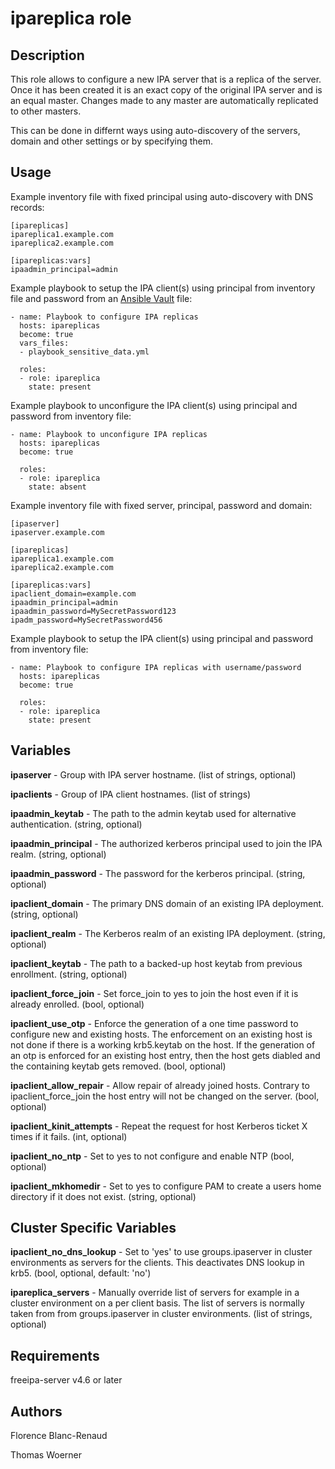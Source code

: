 ipareplica role
==============

Description
-----------

This role allows to configure a new IPA server that is a replica of the server. Once it has been created it is an exact copy of the original IPA server and is an equal  master.
Changes made to any master are automatically replicated to other masters.

This can be done in differnt ways using auto-discovery of the servers, domain and other settings or by specifying them.

Usage
-----

Example inventory file with fixed principal using auto-discovery with DNS records:

    [ipareplicas]
    ipareplica1.example.com
    ipareplica2.example.com
    
    [ipareplicas:vars]
    ipaadmin_principal=admin

Example playbook to setup the IPA client(s) using principal from inventory file and password from an [Ansible Vault](http://docs.ansible.com/ansible/latest/playbooks_vault.html) file:

    - name: Playbook to configure IPA replicas
      hosts: ipareplicas
      become: true
      vars_files:
      - playbook_sensitive_data.yml
    
      roles:
      - role: ipareplica
        state: present

Example playbook to unconfigure the IPA client(s) using principal and password from inventory file:

    - name: Playbook to unconfigure IPA replicas
      hosts: ipareplicas
      become: true
    
      roles:
      - role: ipareplica
        state: absent

Example inventory file with fixed server, principal, password and domain:

    [ipaserver]
    ipaserver.example.com
    
    [ipareplicas]
    ipareplica1.example.com
    ipareplica2.example.com
    
    [ipareplicas:vars]
    ipaclient_domain=example.com
    ipaadmin_principal=admin
    ipaadmin_password=MySecretPassword123
    ipadm_password=MySecretPassword456

Example playbook to setup the IPA client(s) using principal and password from inventory file:

    - name: Playbook to configure IPA replicas with username/password
      hosts: ipareplicas
      become: true
    
      roles:
      - role: ipareplica
        state: present

Variables
---------

**ipaserver** - Group with IPA server hostname.
 (list of strings, optional)

**ipaclients** - Group of IPA client hostnames.
 (list of strings)

**ipaadmin_keytab** - The path to the admin keytab used for alternative authentication.
 (string, optional)

**ipaadmin_principal** - The authorized kerberos principal used to join the IPA realm.
 (string, optional)

**ipaadmin_password** - The password for the kerberos principal.
 (string, optional)
 
**ipaclient_domain** - The primary DNS domain of an existing IPA deployment.
 (string, optional)

**ipaclient_realm** - The Kerberos realm of an existing IPA deployment.
 (string, optional)

**ipaclient_keytab** - The path to a backed-up host keytab from previous enrollment.
 (string, optional)

**ipaclient_force_join** - Set force_join to yes to join the host even if it is already enrolled.
 (bool, optional)

**ipaclient_use_otp** - Enforce the generation of a one time password to configure new and existing hosts. The enforcement on an existing host is not done if there is a working krb5.keytab on the host. If the generation of an otp is enforced for an existing host entry, then the host gets diabled and the containing keytab gets removed.
 (bool, optional)

**ipaclient_allow_repair** - Allow repair of already joined hosts. Contrary to ipaclient_force_join the host entry will not be changed on the server.
 (bool, optional)

**ipaclient_kinit_attempts** - Repeat the request for host Kerberos ticket X times if it fails.
 (int, optional)

**ipaclient_no_ntp** - Set to yes to not configure and enable NTP
 (bool, optional)

**ipaclient_mkhomedir** - Set to yes to configure PAM to create a users home directory if it does not exist.
 (string, optional)

Cluster Specific Variables
--------------------------

**ipaclient_no_dns_lookup** - Set to 'yes' to use groups.ipaserver in cluster environments as servers for the clients. This deactivates DNS lookup in krb5.
 (bool, optional, default: 'no')

**ipareplica_servers** - Manually override list of servers for example in a cluster environment on a per client basis. The list of servers is normally taken from from groups.ipaserver in cluster environments.
 (list of strings, optional)

Requirements
------------

freeipa-server v4.6 or later

Authors
-------

Florence Blanc-Renaud

Thomas Woerner
